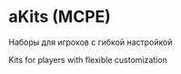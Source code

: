 aKits (MCPE)
============

Наборы для игроков с гибкой настройкой

Kits for players with flexible customization